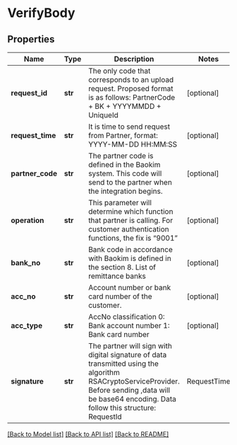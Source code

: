 # VerifyBody

## Properties
Name | Type | Description | Notes
------------ | ------------- | ------------- | -------------
**request_id** | **str** | The only code that corresponds to an upload request. Proposed format is as follows: PartnerCode + BK + YYYYMMDD + UniqueId | [optional] 
**request_time** | **str** | It is time to send request from Partner, format: YYYY-MM-DD HH:MM:SS | [optional] 
**partner_code** | **str** | The partner code is defined in the Baokim system. This code will send to the partner when the integration begins. | [optional] 
**operation** | **str** | This parameter will determine which function that partner is calling. For customer authentication functions, the fix is “9001” | [optional] 
**bank_no** | **str** | Bank code in accordance with Baokim is defined in the section 8. List of remittance banks | [optional] 
**acc_no** | **str** | Account number or bank card number of the customer. | [optional] 
**acc_type** | **str** | AccNo classification 0: Bank account number 1: Bank card number | [optional] 
**signature** | **str** | The partner will sign with digital signature of data transmitted using the algorithm RSACryptoServiceProvider. Before sending ,data will be base64 encoding. Data follow this structure: RequestId|RequestTime| PartnerCode|Operation|BankNo| AccNo|AccType | [optional] 

[[Back to Model list]](../README.md#documentation-for-models) [[Back to API list]](../README.md#documentation-for-api-endpoints) [[Back to README]](../README.md)

